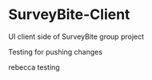 # SurveyBite-Client
UI client side of SurveyBite group project

Testing for pushing changes

rebecca testing
